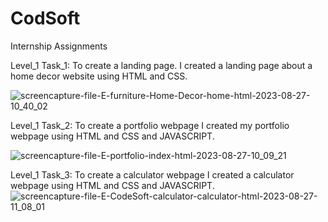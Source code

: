 # CodSoft
Internship Assignments

Level_1 Task_1: To create a landing page. 
I created a landing page about a home decor website using HTML and CSS.

![screencapture-file-E-furniture-Home-Decor-home-html-2023-08-27-10_40_02](https://github.com/Khushi266/CodeSoft/assets/142587660/c57649ab-6a64-4d70-9024-63f0c009c4af)

Level_1 Task_2: To create a portfolio webpage 
I created my portfolio  webpage using HTML and CSS and JAVASCRIPT.

![screencapture-file-E-portfolio-index-html-2023-08-27-10_09_21](https://github.com/Khushi266/CodeSoft/assets/142587660/ded571a4-08bc-4f7e-b8df-11d30f63aaa7)

Level_1 Task_3: To create a calculator webpage 
I created a calculator webpage using HTML and CSS and JAVASCRIPT.
![screencapture-file-E-CodeSoft-calculator-calculator-html-2023-08-27-11_08_01](https://github.com/Khushi266/CodeSoft/assets/142587660/a22ba9e7-d3df-48d9-820a-a03c14f32665)
